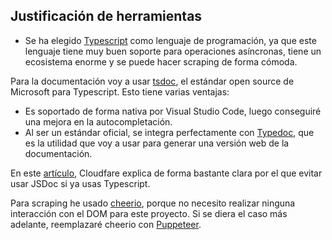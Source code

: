 ## Justificación de herramientas

- Se ha elegido [Typescript](https://www.typescriptlang.org/) como lenguaje de programación, ya que este lenguaje tiene muy buen soporte para operaciones asíncronas, tiene un ecosistema enorme y se puede hacer scraping de forma cómoda.

Para la documentación voy a usar [tsdoc](https://github.com/microsoft/tsdoc),
el estándar open source de Microsoft para Typescript. Esto tiene varias ventajas:

- Es soportado de forma nativa por Visual Studio Code, luego conseguiré una mejora en la autocompletación.
- Al ser un estándar oficial, se integra perfectamente con [Typedoc](https://github.com/TypeStrong/typedoc), que es la utilidad que voy a usar para generar una versión web de la documentación.

En este [artículo](https://blog.cloudflare.com/generating-documentation-for-typescript-projects/), Cloudfare explica de forma bastante clara por el que evitar usar JSDoc si ya usas Typescript.

Para scraping he usado [cheerio](https://github.com/cheeriojs/cheerio), porque no necesito realizar ninguna interacción con el DOM para este proyecto. Si se diera el caso más adelante, reemplazaré cheerio con [Puppeteer](https://github.com/puppeteer/puppeteer).